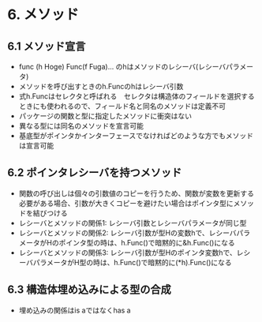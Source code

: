 # 6. メソッド

## 6.1 メソッド宣言
* func (h Hoge) Func(f Fuga)... のhはメソッドのレシーバ(レシーバパラメータ)
* メソッドを呼び出すときのh.Funcのhはレシーバ引数
* 式h.Funcはセレクタと呼ばれる　セレクタは構造体のフィールドを選択するときにも使われるので、フィールド名と同名のメソッドは定義不可
* パッケージの関数と型に指定したメソッドに衝突はない
* 異なる型には同名のメソッドを宣言可能
* 基底型がポインタかインターフェースでなければどのような方でもメソッドは宣言可能

## 6.2 ポインタレシーバを持つメソッド
* 関数の呼び出しは個々の引数値のコピーを行うため、関数が変数を更新する必要がある場合、引数が大きくコピーを避けたい場合はポインタ型にメソッドを結びつける
* レシーバとメソッドの関係1: レシーバ引数とレシーバパラメータが同じ型
* レシーバとメソッドの関係2: レシーバ引数が型Hの変数hで、レシーバパラメータがHのポインタ型の時は、h.Func()で暗黙的に&h.Func()になる
* レシーバとメソッドの関係3: レシーバ引数が型Hのポインタ変数hで、レシーバパラメータがH型の時は、h.Func()で暗黙的に(*h).Func()になる

## 6.3 構造体埋め込みによる型の合成
* 埋め込みの関係はis aではなくhas a